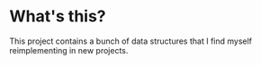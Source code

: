 # What's this?

This project contains a bunch of data structures that I find myself reimplementing in new projects. 

